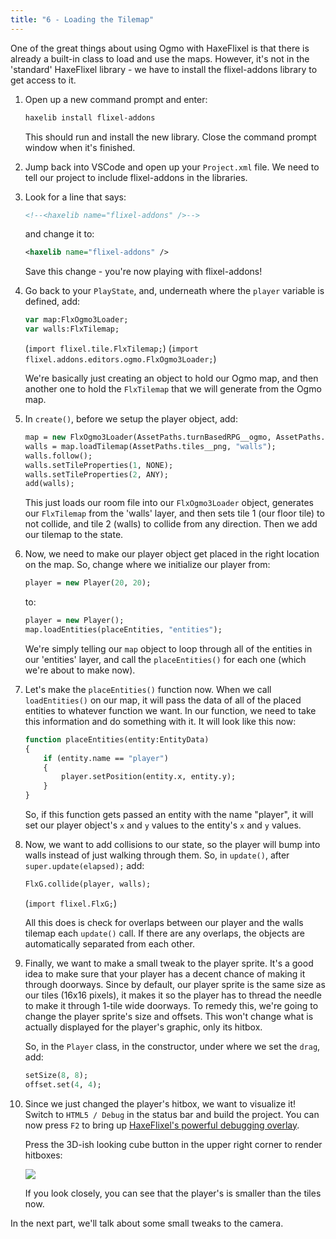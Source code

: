 ```yaml
---
title: "6 - Loading the Tilemap"
---
```


One of the great things about using Ogmo with HaxeFlixel is that there is already a built-in class to load and use the maps. However, it's not in the 'standard' HaxeFlixel library - we have to install the flixel-addons library to get access to it.

1. Open up a new command prompt and enter:
	
	```bash
	haxelib install flixel-addons
	```

	This should run and install the new library. Close the command prompt window when it's finished.
	
2. Jump back into VSCode and open up your `Project.xml` file. We need to tell our project to include flixel-addons in the libraries.

3. Look for a line that says:
	
	```xml
	<!--<haxelib name="flixel-addons" />-->
	```
	and change it to:
	
	```xml
	<haxelib name="flixel-addons" />
	```

	Save this change - you're now playing with flixel-addons!

4. Go back to your `PlayState`, and, underneath where the `player` variable is defined, add:
	
	```haxe
	var map:FlxOgmo3Loader;
	var walls:FlxTilemap;
	```
	(`import flixel.tile.FlxTilemap;`)
	(`import flixel.addons.editors.ogmo.FlxOgmo3Loader;`)

	We're basically just creating an object to hold our Ogmo map, and then another one to hold the `FlxTilemap` that we will generate from the Ogmo map.

5. In `create()`, before we setup the player object, add:
	
	```haxe
	map = new FlxOgmo3Loader(AssetPaths.turnBasedRPG__ogmo, AssetPaths.room_001__json);
	walls = map.loadTilemap(AssetPaths.tiles__png, "walls");
	walls.follow();
	walls.setTileProperties(1, NONE);
	walls.setTileProperties(2, ANY);
	add(walls);
	```

	This just loads our room file into our `FlxOgmo3Loader` object, generates our `FlxTilemap` from the 'walls' layer, and then sets tile 1 (our floor tile) to not collide, and tile 2 (walls) to collide from any direction. Then we add our tilemap to the state.

6. Now, we need to make our player object get placed in the right location on the map. So, change where we initialize our player from:
	
	```haxe
	player = new Player(20, 20);
	```

	to:

	```haxe
	player = new Player();
	map.loadEntities(placeEntities, "entities");
	```

	We're simply telling our `map` object to loop through all of the entities in our 'entities' layer, and call the `placeEntities()` for each one (which we're about to make now).

7. Let's make the `placeEntities()` function now. When we call `loadEntities()` on our map, it will pass the data of all of the placed entities to whatever function we want. In our function, we need to take this information and do something with it. It will look like this now:
	
	```haxe
	function placeEntities(entity:EntityData)
	{
		if (entity.name == "player")
		{
			player.setPosition(entity.x, entity.y);
		}
	}
	```

	So, if this function gets passed an entity with the name "player", it will set our player object's `x` and `y` values to the entity's `x` and `y` values.

8. Now, we want to add collisions to our state, so the player will bump into walls instead of just walking through them. So, in `update()`, after `super.update(elapsed);` add:

	```haxe
	FlxG.collide(player, walls);
	```
	(`import flixel.FlxG;`)
	
	All this does is check for overlaps between our player and the walls tilemap each `update()` call. If there are any overlaps, the objects are automatically separated from each other.

9. Finally, we want to make a small tweak to the player sprite. It's a good idea to make sure that your player has a decent chance of making it through doorways. Since by default, our player sprite is the same size as our tiles (16x16 pixels), it makes it so the player has to thread the needle to make it through 1-tile wide doorways. To remedy this, we're going to change the player sprite's size and offsets. This won't change what is actually displayed for the player's graphic, only its hitbox.

	So, in the `Player` class, in the constructor, under where we set the `drag`, add:
	
	```haxe
	setSize(8, 8);
	offset.set(4, 4);
	```

10. Since we just changed the player's hitbox, we want to visualize it! Switch to `HTML5 / Debug` in the status bar and build the project. You can now press `F2` to bring up [HaxeFlixel's powerful debugging overlay](/documentation/debugger/).

	Press the 3D-ish looking cube button in the upper right corner to render hitboxes:

	![](../images/01_tutorial/browser_map_debugger.png)

	If you look closely, you can see that the player's is smaller than the tiles now.

In the next part, we'll talk about some small tweaks to the camera.
